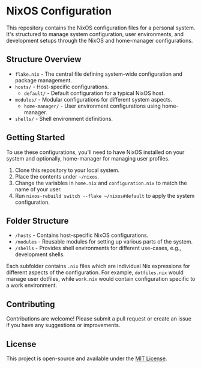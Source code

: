 # NixOS Configuration

This repository contains the NixOS configuration files for a personal system. It's structured to manage system configuration, user environments, and development setups through the NixOS and home-manager configurations.

## Structure Overview

- `flake.nix` - The central file defining system-wide configuration and package management.
- `hosts/` - Host-specific configurations.
  - `default/` - Default configuration for a typical NixOS host.
- `modules/` - Modular configurations for different system aspects.
  - `home-manager/` - User environment configurations using home-manager.
- `shells/` - Shell environment definitions.

## Getting Started

To use these configurations, you'll need to have NixOS installed on your system and optionally, home-manager for managing user profiles.

1. Clone this repository to your local system.
2. Place the contents under `~/nixos`.
3. Change the variables in `home.nix` and `configuration.nix` to match the name of your user.
4. Run `nixos-rebuild switch --flake ~/nixos#default` to apply the system configuration.

## Folder Structure

- `/hosts` - Contains host-specific NixOS configurations.
- `/modules` - Reusable modules for setting up various parts of the system.
- `/shells` - Provides shell environments for different use-cases, e.g., development shells.

Each subfolder contains `.nix` files which are individual Nix expressions for different aspects of the configuration. For example, `dotfiles.nix` would manage user dotfiles, while `work.nix` would contain configuration specific to a work environment.

## Contributing

Contributions are welcome! Please submit a pull request or create an issue if you have any suggestions or improvements.

## License

This project is open-source and available under the [MIT License](https://opensource.org/license/mit/).


